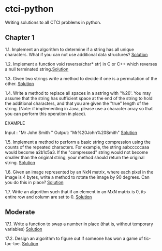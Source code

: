 ctci-python
===========

Writing solutions to all CTCI problems in python.

Chapter 1
---------

1.1. Implement an algorithm to determine if a string has all unique characters. What if you can not use additional data structures? [Solution](https://github.com/maybeiambatman/ctci-python/blob/master/chapter-1/problem_1_1.py)

1.2. Implement a function void reverse(char* str) in C or C++ which reverses a null terminated string.[Solution](https://github.com/maybeiambatman/ctci-python/blob/master/chapter-1/problem_1_2.py)

1.3. Given two strings write a method to decide if one is a permutation of the other. [Solution](https://github.com/maybeiambatman/ctci-python/blob/master/chapter-1/problem_1_3.py)

1.4. Write a method to replace all spaces in a astring with '%20'. You may assume that the string has sufficient space at the end of the string to hold the additional characters, and that you are given the "true" length of the string. (Note: if implementing in Java, please use a character array so that you can perform this operation in place).

EXAMPLE

Input : "Mr John Smith    "
Output: "Mr%20John%20Smith"
[Solution](https://github.com/maybeiambatman/ctci-python/blob/master/chapter-1/problem_1_4.py)

1.5. Implement a method to perform a basic string compression using the counts of the repeated characters. For example, the string aabcccccaaa would become a2b1c5a3. If the "compressed" string would not become smaller than the original string, your method should return the original string. [Solution](https://github.com/maybeiambatman/ctci-python/blob/master/chapter-1/problem_1_5.py)

1.6. Given an image represented by an NxN matrix, where each pixel in the image is 4 bytes, write a method to rotate the image by 90 degrees. Can you do this in place? [Solution](https://github.com/maybeiambatman/ctci-python/blob/master/chapter-1/problem_1_6.py)

1.7. Write an algorithm such that if an element in an MxN matrix is 0, its entire row and column are set to 0. [Solution](https://github.com/maybeiambatman/ctci-python/blob/master/chapter-1/problem_1_7.py)

Moderate
--------

17.1. Write a function to swap a number in place (that is, without temporary variables) [Solution](https://github.com/maybeiambatman/ctci-python/blob/master/moderate/problem_17_1.py)

17.2. Design an algorithm to figure out if someone has won a game of tic-tac-toe. [Solution](https://github.com/maybeiambatman/ctci-python/blob/master/moderate/problem_17_2.py)